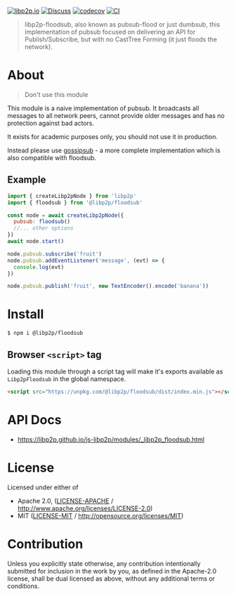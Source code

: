 [![libp2p.io](https://img.shields.io/badge/project-libp2p-yellow.svg?style=flat-square)](http://libp2p.io/)
[![Discuss](https://img.shields.io/discourse/https/discuss.libp2p.io/posts.svg?style=flat-square)](https://discuss.libp2p.io)
[![codecov](https://img.shields.io/codecov/c/github/libp2p/js-libp2p.svg?style=flat-square)](https://codecov.io/gh/libp2p/js-libp2p)
[![CI](https://img.shields.io/github/actions/workflow/status/libp2p/js-libp2p/main.yml?branch=main\&style=flat-square)](https://github.com/libp2p/js-libp2p/actions/workflows/main.yml?query=branch%3Amain)

> libp2p-floodsub, also known as pubsub-flood or just dumbsub, this implementation of pubsub focused on delivering an API for Publish/Subscribe, but with no CastTree Forming (it just floods the network).

# About

> Don't use this module

This module is a naive implementation of pubsub. It broadcasts all messages to all network peers, cannot provide older messages and has no protection against bad actors.

It exists for academic purposes only, you should not use it in production.

Instead please use [gossipsub](https://www.npmjs.com/package/@chainsafe/libp2p-gossipsub) - a more complete implementation which is also compatible with floodsub.

## Example

```JavaScript
import { createLibp2pNode } from 'libp2p'
import { floodsub } from '@libp2p/floodsub'

const node = await createLibp2pNode({
  pubsub: floodsub()
  //... other options
})
await node.start()

node.pubsub.subscribe('fruit')
node.pubsub.addEventListener('message', (evt) => {
  console.log(evt)
})

node.pubsub.publish('fruit', new TextEncoder().encode('banana'))
```

# Install

```console
$ npm i @libp2p/floodsub
```

## Browser `<script>` tag

Loading this module through a script tag will make it's exports available as `Libp2pFloodsub` in the global namespace.

```html
<script src="https://unpkg.com/@libp2p/floodsub/dist/index.min.js"></script>
```

# API Docs

- <https://libp2p.github.io/js-libp2p/modules/_libp2p_floodsub.html>

# License

Licensed under either of

- Apache 2.0, ([LICENSE-APACHE](LICENSE-APACHE) / <http://www.apache.org/licenses/LICENSE-2.0>)
- MIT ([LICENSE-MIT](LICENSE-MIT) / <http://opensource.org/licenses/MIT>)

# Contribution

Unless you explicitly state otherwise, any contribution intentionally submitted for inclusion in the work by you, as defined in the Apache-2.0 license, shall be dual licensed as above, without any additional terms or conditions.
